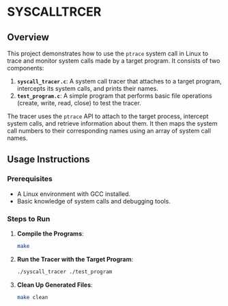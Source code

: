 # SYSCALLTRCER

## Overview
This project demonstrates how to use the `ptrace` system call in Linux to trace and monitor system calls made by a target program. It consists of two components:

1. **`syscall_tracer.c`**: A system call tracer that attaches to a target program, intercepts its system calls, and prints their names.
2. **`test_program.c`**: A simple program that performs basic file operations (create, write, read, close) to test the tracer.

The tracer uses the `ptrace` API to attach to the target process, intercept system calls, and retrieve information about them. It then maps the system call numbers to their corresponding names using an array of system call names.

## Usage Instructions

### Prerequisites
- A Linux environment with GCC installed.
- Basic knowledge of system calls and debugging tools.

### Steps to Run
1. **Compile the Programs**:
   ```bash
   make

2. **Run the Tracer with the Target Program**:
   ```bash
   ./syscall_tracer ./test_program

3. **Clean Up Generated Files**:
   ```bash
   make clean
